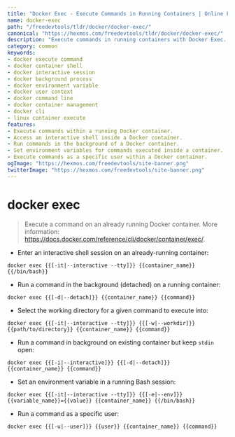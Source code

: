 ```yaml
---
title: "Docker Exec - Execute Commands in Running Containers | Online Free DevTools by Hexmos"
name: docker-exec
path: "/freedevtools/tldr/docker/docker-exec/"
canonical: "https://hexmos.com/freedevtools/tldr/docker/docker-exec/"
description: "Execute commands in running containers with Docker Exec. Manage processes, debug applications, and interact with Dockerized environments. Free online tool, no registration required."
category: common
keywords:
- docker execute command
- docker container shell
- docker interactive session
- docker background process
- docker environment variable
- docker user context
- docker command line
- docker container management
- docker cli
- linux container execute
features:
- Execute commands within a running Docker container.
- Access an interactive shell inside a Docker container.
- Run commands in the background of a Docker container.
- Set environment variables for commands executed inside a container.
- Execute commands as a specific user within a Docker container.
ogImage: "https://hexmos.com/freedevtools/site-banner.png"
twitterImage: "https://hexmos.com/freedevtools/site-banner.png"
---
```


# docker exec

> Execute a command on an already running Docker container.
> More information: <https://docs.docker.com/reference/cli/docker/container/exec/>.

- Enter an interactive shell session on an already-running container:

`docker exec {{[-it|--interactive --tty]}} {{container_name}} {{/bin/bash}}`

- Run a command in the background (detached) on a running container:

`docker exec {{[-d|--detach]}} {{container_name}} {{command}}`

- Select the working directory for a given command to execute into:

`docker exec {{[-it|--interactive --tty]}} {{[-w|--workdir]}} {{path/to/directory}} {{container_name}} {{command}}`

- Run a command in background on existing container but keep `stdin` open:

`docker exec {{[-i|--interactive]}} {{[-d|--detach]}} {{container_name}} {{command}}`

- Set an environment variable in a running Bash session:

`docker exec {{[-it|--interactive --tty]}} {{[-e|--env]}} {{variable_name}}={{value}} {{container_name}} {{/bin/bash}}`

- Run a command as a specific user:

`docker exec {{[-u|--user]}} {{user}} {{container_name}} {{command}}`
